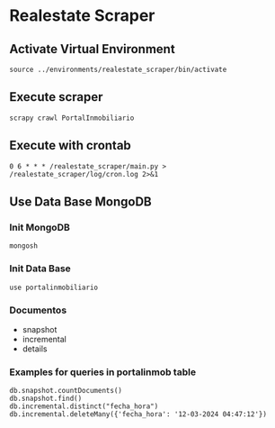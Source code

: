 # Realestate Scraper

## Activate Virtual Environment

    source ../environments/realestate_scraper/bin/activate

## Execute scraper
    scrapy crawl PortalInmobiliario

## Execute with crontab
    0 6 * * * /realestate_scraper/main.py > /realestate_scraper/log/cron.log 2>&1

## Use Data Base MongoDB

### Init MongoDB
    mongosh

### Init Data Base
    use portalinmobiliario

### Documentos
- snapshot
- incremental
- details

### Examples for queries in portalinmob table
    db.snapshot.countDocuments()
    db.snapshot.find()
    db.incremental.distinct("fecha_hora")
    db.incremental.deleteMany({'fecha_hora': '12-03-2024 04:47:12'})